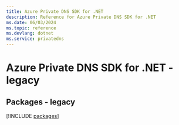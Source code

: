 ```yaml
---
title: Azure Private DNS SDK for .NET
description: Reference for Azure Private DNS SDK for .NET
ms.date: 06/03/2024
ms.topic: reference
ms.devlang: dotnet
ms.service: privatedns
---
```

# Azure Private DNS SDK for .NET - legacy
## Packages - legacy
[!INCLUDE [packages](private-dns-index.md)]